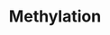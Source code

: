 ---
annotations:
- id: PW:0000432
  parent: regulatory pathway
  type: Pathway Ontology
  value: protein modification pathway
authors:
- MaintBot
- Ddigles
citedin:
- link: PMC5075206
  title: Hepatic transcriptome implications for palm fruit juice deterrence of type
    2 diabetes mellitus in young male Nile rats (2016)
description: ''
last-edited: 2019-09-17
organisms:
- Mus musculus
redirect_from:
- /index.php/Pathway:WP1247
- /instance/WP1247
- /instance/WP1247_rr106838
revision: r106838
schema-jsonld:
- '@context': https://schema.org/
  '@id': https://wikipathways.github.io/pathways/WP1247.html
  '@type': Dataset
  creator:
    '@type': Organization
    name: WikiPathways
  description: ''
  keywords:
  - ATP
  - Comt1
  - Hnmt
  - Inmt
  - L-Methionine
  - Mat1a
  - Mat2a
  - Mat2b
  - Nnmt
  - Phosphate
  - Pnmt
  - S-Adenosylhomocysteine
  - S-Adenosylmethionine
  - Tpmt
  license: CC0
  name: Methylation
seo: CreativeWork
title: Methylation
wpid: WP1247
---